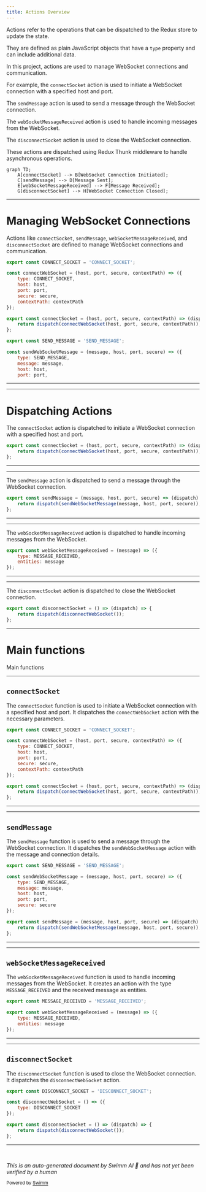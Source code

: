 ```yaml
---
title: Actions Overview
---
```

Actions refer to the operations that can be dispatched to the Redux store to update the state.

They are defined as plain JavaScript objects that have a <SwmToken path="src/actions/index.js" pos="4:1:1" line-data="    type: CONNECT_SOCKET,">`type`</SwmToken> property and can include additional data.

In this project, actions are used to manage WebSocket connections and communication.

For example, the <SwmToken path="src/actions/index.js" pos="11:4:4" line-data="export const connectSocket = (host, port, secure, contextPath) =&gt; (dispatch) =&gt; {">`connectSocket`</SwmToken> action is used to initiate a WebSocket connection with a specified host and port.

The <SwmToken path="src/actions/index.js" pos="25:4:4" line-data="export const sendMessage = (message, host, port, secure) =&gt; (dispatch) =&gt; {">`sendMessage`</SwmToken> action is used to send a message through the WebSocket connection.

The <SwmToken path="src/actions/index.js" pos="31:4:4" line-data="export const webSocketMessageReceived = (message) =&gt; ({">`webSocketMessageReceived`</SwmToken> action is used to handle incoming messages from the WebSocket.

The <SwmToken path="src/actions/index.js" pos="42:4:4" line-data="export const disconnectSocket = () =&gt; (dispatch) =&gt; {">`disconnectSocket`</SwmToken> action is used to close the WebSocket connection.

These actions are dispatched using Redux Thunk middleware to handle asynchronous operations.

```mermaid
graph TD;
    A[connectSocket] --> B[WebSocket Connection Initiated];
    C[sendMessage] --> D[Message Sent];
    E[webSocketMessageReceived] --> F[Message Received];
    G[disconnectSocket] --> H[WebSocket Connection Closed];
```

<SwmSnippet path="/src/actions/index.js" line="1">

---

# Managing WebSocket Connections

Actions like <SwmToken path="src/actions/index.js" pos="11:4:4" line-data="export const connectSocket = (host, port, secure, contextPath) =&gt; (dispatch) =&gt; {">`connectSocket`</SwmToken>, <SwmToken path="src/actions/index.js" pos="25:4:4" line-data="export const sendMessage = (message, host, port, secure) =&gt; (dispatch) =&gt; {">`sendMessage`</SwmToken>, <SwmToken path="src/actions/index.js" pos="31:4:4" line-data="export const webSocketMessageReceived = (message) =&gt; ({">`webSocketMessageReceived`</SwmToken>, and <SwmToken path="src/actions/index.js" pos="42:4:4" line-data="export const disconnectSocket = () =&gt; (dispatch) =&gt; {">`disconnectSocket`</SwmToken> are defined to manage WebSocket connections and communication.

```javascript
export const CONNECT_SOCKET = 'CONNECT_SOCKET';

const connectWebSocket = (host, port, secure, contextPath) => ({
    type: CONNECT_SOCKET,
    host: host,
    port: port,
    secure: secure,
    contextPath: contextPath
});

export const connectSocket = (host, port, secure, contextPath) => (dispatch) => {
    return dispatch(connectWebSocket(host, port, secure, contextPath));
};

export const SEND_MESSAGE = 'SEND_MESSAGE';

const sendWebSocketMessage = (message, host, port, secure) => ({
    type: SEND_MESSAGE,
    message: message,
    host: host,
    port: port,
```

---

</SwmSnippet>

<SwmSnippet path="/src/actions/index.js" line="11">

---

# Dispatching Actions

The <SwmToken path="src/actions/index.js" pos="11:4:4" line-data="export const connectSocket = (host, port, secure, contextPath) =&gt; (dispatch) =&gt; {">`connectSocket`</SwmToken> action is dispatched to initiate a WebSocket connection with a specified host and port.

```javascript
export const connectSocket = (host, port, secure, contextPath) => (dispatch) => {
    return dispatch(connectWebSocket(host, port, secure, contextPath));
};
```

---

</SwmSnippet>

<SwmSnippet path="/src/actions/index.js" line="25">

---

The <SwmToken path="src/actions/index.js" pos="25:4:4" line-data="export const sendMessage = (message, host, port, secure) =&gt; (dispatch) =&gt; {">`sendMessage`</SwmToken> action is dispatched to send a message through the WebSocket connection.

```javascript
export const sendMessage = (message, host, port, secure) => (dispatch) => {
    return dispatch(sendWebSocketMessage(message, host, port, secure));
};
```

---

</SwmSnippet>

<SwmSnippet path="/src/actions/index.js" line="31">

---

The <SwmToken path="src/actions/index.js" pos="31:4:4" line-data="export const webSocketMessageReceived = (message) =&gt; ({">`webSocketMessageReceived`</SwmToken> action is dispatched to handle incoming messages from the WebSocket.

```javascript
export const webSocketMessageReceived = (message) => ({
    type: MESSAGE_RECEIVED,
    entities: message
});
```

---

</SwmSnippet>

<SwmSnippet path="/src/actions/index.js" line="42">

---

The <SwmToken path="src/actions/index.js" pos="42:4:4" line-data="export const disconnectSocket = () =&gt; (dispatch) =&gt; {">`disconnectSocket`</SwmToken> action is dispatched to close the WebSocket connection.

```javascript
export const disconnectSocket = () => (dispatch) => {
    return dispatch(disconnectWebSocket());
};
```

---

</SwmSnippet>

# Main functions

Main functions

<SwmSnippet path="/src/actions/index.js" line="1">

---

## <SwmToken path="src/actions/index.js" pos="11:4:4" line-data="export const connectSocket = (host, port, secure, contextPath) =&gt; (dispatch) =&gt; {">`connectSocket`</SwmToken>

The <SwmToken path="src/actions/index.js" pos="11:4:4" line-data="export const connectSocket = (host, port, secure, contextPath) =&gt; (dispatch) =&gt; {">`connectSocket`</SwmToken> function is used to initiate a WebSocket connection with a specified host and port. It dispatches the <SwmToken path="src/actions/index.js" pos="3:2:2" line-data="const connectWebSocket = (host, port, secure, contextPath) =&gt; ({">`connectWebSocket`</SwmToken> action with the necessary parameters.

```javascript
export const CONNECT_SOCKET = 'CONNECT_SOCKET';

const connectWebSocket = (host, port, secure, contextPath) => ({
    type: CONNECT_SOCKET,
    host: host,
    port: port,
    secure: secure,
    contextPath: contextPath
});

export const connectSocket = (host, port, secure, contextPath) => (dispatch) => {
    return dispatch(connectWebSocket(host, port, secure, contextPath));
};
```

---

</SwmSnippet>

<SwmSnippet path="/src/actions/index.js" line="15">

---

## <SwmToken path="src/actions/index.js" pos="25:4:4" line-data="export const sendMessage = (message, host, port, secure) =&gt; (dispatch) =&gt; {">`sendMessage`</SwmToken>

The <SwmToken path="src/actions/index.js" pos="25:4:4" line-data="export const sendMessage = (message, host, port, secure) =&gt; (dispatch) =&gt; {">`sendMessage`</SwmToken> function is used to send a message through the WebSocket connection. It dispatches the <SwmToken path="src/actions/index.js" pos="17:2:2" line-data="const sendWebSocketMessage = (message, host, port, secure) =&gt; ({">`sendWebSocketMessage`</SwmToken> action with the message and connection details.

```javascript
export const SEND_MESSAGE = 'SEND_MESSAGE';

const sendWebSocketMessage = (message, host, port, secure) => ({
    type: SEND_MESSAGE,
    message: message,
    host: host,
    port: port,
    secure: secure
});

export const sendMessage = (message, host, port, secure) => (dispatch) => {
    return dispatch(sendWebSocketMessage(message, host, port, secure));
};
```

---

</SwmSnippet>

<SwmSnippet path="/src/actions/index.js" line="29">

---

## <SwmToken path="src/actions/index.js" pos="31:4:4" line-data="export const webSocketMessageReceived = (message) =&gt; ({">`webSocketMessageReceived`</SwmToken>

The <SwmToken path="src/actions/index.js" pos="31:4:4" line-data="export const webSocketMessageReceived = (message) =&gt; ({">`webSocketMessageReceived`</SwmToken> function is used to handle incoming messages from the WebSocket. It creates an action with the type <SwmToken path="src/actions/index.js" pos="29:4:4" line-data="export const MESSAGE_RECEIVED = &#39;MESSAGE_RECEIVED&#39;;">`MESSAGE_RECEIVED`</SwmToken> and the received message as entities.

```javascript
export const MESSAGE_RECEIVED = 'MESSAGE_RECEIVED';

export const webSocketMessageReceived = (message) => ({
    type: MESSAGE_RECEIVED,
    entities: message
});
```

---

</SwmSnippet>

<SwmSnippet path="/src/actions/index.js" line="36">

---

## <SwmToken path="src/actions/index.js" pos="42:4:4" line-data="export const disconnectSocket = () =&gt; (dispatch) =&gt; {">`disconnectSocket`</SwmToken>

The <SwmToken path="src/actions/index.js" pos="42:4:4" line-data="export const disconnectSocket = () =&gt; (dispatch) =&gt; {">`disconnectSocket`</SwmToken> function is used to close the WebSocket connection. It dispatches the <SwmToken path="src/actions/index.js" pos="38:2:2" line-data="const disconnectWebSocket = () =&gt; ({">`disconnectWebSocket`</SwmToken> action.

```javascript
export const DISCONNECT_SOCKET = 'DISCONNECT_SOCKET';

const disconnectWebSocket = () => ({
    type: DISCONNECT_SOCKET
});

export const disconnectSocket = () => (dispatch) => {
    return dispatch(disconnectWebSocket());
};
```

---

</SwmSnippet>

&nbsp;

*This is an auto-generated document by Swimm AI 🌊 and has not yet been verified by a human*

<SwmMeta version="3.0.0" repo-id="Z2l0aHViJTNBJTNBbW9ja3NlcnZlci11aSUzQSUzQVN3aW1tLURlbW8=" repo-name="mockserver-ui"><sup>Powered by [Swimm](/)</sup></SwmMeta>
